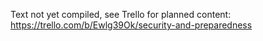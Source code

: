 Text not yet compiled, see Trello for planned content: https://trello.com/b/Ewlg39Ok/security-and-preparedness
